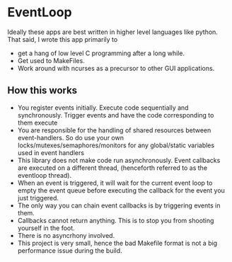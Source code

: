 # EventLoop

Ideally these apps are best written in higher level languages like python. That said, I wrote this app primarily to 
* get a hang of low level C programming after a long while.
* Get used to MakeFiles.
* Work around with ncurses as a precursor to other GUI applications.

## How this works
* You register events initially. Execute code sequentially and synchronously. Trigger events and have the code corresponding to them execute
* You are responsible for the handling of shared resources between event-handlers. So do use your own locks/mutexes/semaphores/monitors for any global/static variables used in event handlers
* This library does not make code run asynchronously. Event callbacks are executed on a different thread, (henceforth referred to as the eventloop thread). 
* When an event is triggered, it will wait for the current event loop to empty the event queue before executing the callback for the event you just triggered.
* The only way you can chain event callbacks is by triggering events in them.
* Callbacks cannot return anything. This is to stop you from shooting yourself in the foot.
* There is no asyncrhony involved.
* This project is very small, hence the bad Makefile format is not a big performance issue during the build.